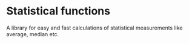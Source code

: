 <!--
title: "Statistical functions"
custom_edit_url: https://github.com/netdata/netdata/edit/master/libnetdata/statistical/README.md
sidebar_label: "Statistical functions"
learn_status: "Published"
learn_topic_type: "Tasks"
learn_rel_path: "Developers/libnetdata"
-->

# Statistical functions

A library for easy and fast calculations of statistical measurements like average, median etc.
